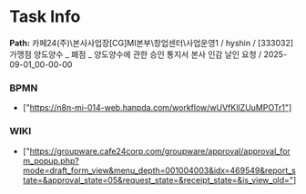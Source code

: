 # Task Info

**Path:** 카페24(주)\본사사업장\[CG]MI본부\창업센터\사업운영1 / hyshin / [333032] 가맹점 양도양수 _ 폐점 _ 양도양수에 관한 승인 통지서 본사 인감 날인 요청 / 2025-09-01_00-00-00

### BPMN
- ["https://n8n-mi-014-web.hanpda.com/workflow/wUVfKIlZUuMPOTr1"]

### WIKI
- ["https://groupware.cafe24corp.com/groupware/approval/approval_form_popup.php?mode=draft_form_view&menu_depth=001004003&idx=469549&report_state=&approval_state=05&request_state=&receipt_state=&is_view_old="]

